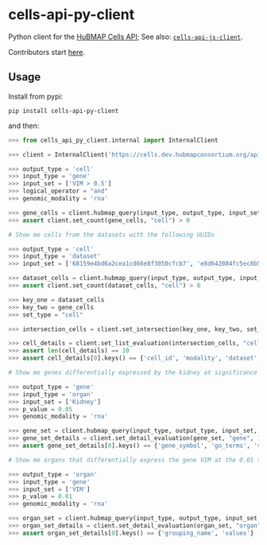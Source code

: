 # cells-api-py-client
Python client for the [HuBMAP Cells API](https://github.com/hubmapconsortium/cross_modality_query);
See also: [`cells-api-js-client`](https://github.com/hubmapconsortium/cells-api-js-client#readme).

Contributors start [here](https://github.com/hubmapconsortium/cells-api-py-client/blob/main/README-contrib.md#readme).

## Usage

Install from pypi:
```
pip install cells-api-py-client
```
and then:

```python
>>> from cells_api_py_client.internal import InternalClient

>>> client = InternalClient('https://cells.dev.hubmapconsortium.org/api/')

>>> output_type = 'cell'
>>> input_type = 'gene'
>>> input_set = ['VIM > 0.5']
>>> logical_operator = "and"
>>> genomic_modality = 'rna'

>>> gene_cells = client.hubmap_query(input_type, output_type, input_set, genomic_modality)
>>> assert client.set_count(gene_cells, "cell") > 0

# Show me cells from the datasets with the following UUIDs

>>> output_type = 'cell'
>>> input_type = 'dataset'
>>> input_set = ['68159e4bd6a2cea1cd66e8f3050cfcb7', 'e8d642084fc5ec8b5d348ebab96a4b22']

>>> dataset_cells = client.hubmap_query(input_type, output_type, input_set)
>>> assert client.set_count(dataset_cells, "cell") > 0

>>> key_one = dataset_cells
>>> key_two = gene_cells
>>> set_type = "cell"

>>> intersection_cells = client.set_intersection(key_one, key_two, set_type)

>>> cell_details = client.set_list_evaluation(intersection_cells, "cell", 10)
>>> assert len(cell_details) == 10
>>> assert cell_details[0].keys() == {'cell_id', 'modality', 'dataset', 'clusters', 'protein_mean', 'protein_total', 'protein_covar'}

# Show me genes differentially expressed by the kidney at significance level 0.05

>>> output_type = 'gene'
>>> input_type = 'organ'
>>> input_set = ['Kidney']
>>> p_value = 0.05
>>> genomic_modality = 'rna'

>>> gene_set = client.hubmap_query(input_type, output_type, input_set, genomic_modality, p_value=p_value)
>>> gene_set_details = client.set_detail_evaluation(gene_set, "gene", 10, values_included=['Kidney'], values_type='organ')
>>> assert gene_set_details[0].keys() == {'gene_symbol', 'go_terms', 'values'}

# Show me organs that differentially express the gene VIM at the 0.01 significance level

>>> output_type = 'organ'
>>> input_type = 'gene'
>>> input_set = ['VIM']
>>> p_value = 0.01
>>> genomic_modality = 'rna'

>>> organ_set = client.hubmap_query(input_type, output_type, input_set, genomic_modality, p_value=p_value)
>>> organ_set_details = client.set_detail_evaluation(organ_set, "organ", 10, values_included=['VIM'], values_type='gene')
>>> assert organ_set_details[0].keys() == {'grouping_name', 'values'}

```
